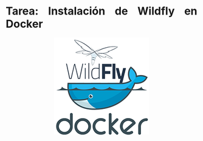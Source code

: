 <div align="justify">

# Tarea: Instalación de Wildfly en Docker


<div align="center">
  <img src="../../../img/docker-wildfly.png"  />
</div>

## 


</div>
